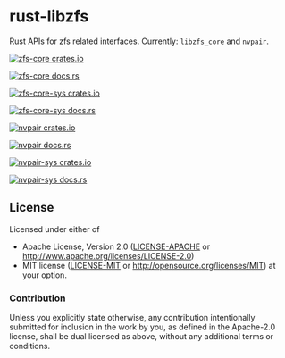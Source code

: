 # rust-libzfs

Rust APIs for zfs related interfaces. Currently: `libzfs_core` and `nvpair`.

[![zfs-core crates.io](https://img.shields.io/badge/dynamic/json.svg?label=crates.io&url=https%3A%2F%2Fcrates.io%2Fapi%2Fv1%2Fcrates%2Fzfs-core%2Fversions&query=%24.versions.0.num&colorB=orange&prefix=zfs-core%20%3D%20%22&suffix=%22&style=flat)](https://crates.io/crates/zfs-core)

[![zfs-core docs.rs](https://img.shields.io/badge/docs-zfs--core-brightgreen.svg?style=flat)](https://docs.rs/zfs-core/)

[![zfs-core-sys crates.io](https://img.shields.io/badge/dynamic/json.svg?label=crates.io&url=https%3A%2F%2Fcrates.io%2Fapi%2Fv1%2Fcrates%2Fzfs-core-sys%2Fversions&query=%24.versions.0.num&colorB=orange&prefix=zfs-core-sys%20%3D%20%22&suffix=%22&style=flat)](https://crates.io/crates/zfs-core-sys)

[![zfs-core-sys docs.rs](https://img.shields.io/badge/docs-zfs--core--sys-brightgreen.svg?style=flat)](https://docs.rs/zfs-core-sys/)

[![nvpair crates.io](https://img.shields.io/badge/dynamic/json.svg?label=crates.io&url=https%3A%2F%2Fcrates.io%2Fapi%2Fv1%2Fcrates%2Fnvpair%2Fversions&query=%24.versions.0.num&colorB=orange&prefix=nvpair%20%3D%20%22&suffix=%22&style=flat)](https://crates.io/crates/nvpair)

[![nvpair docs.rs](https://img.shields.io/badge/docs-nvpair-brightgreen.svg?style=flat)](https://docs.rs/nvpair/)

[![nvpair-sys crates.io](https://img.shields.io/badge/dynamic/json.svg?label=crates.io&url=https%3A%2F%2Fcrates.io%2Fapi%2Fv1%2Fcrates%2Fnvpair-sys%2Fversions&query=%24.versions.0.num&colorB=orange&prefix=nvpair-sys%20%3D%20%22&suffix=%22&style=flat)](https://crates.io/crates/nvpair-sys)

[![nvpair-sys docs.rs](https://img.shields.io/badge/docs-nvpair--sys-brightgreen.svg?style=flat)](https://docs.rs/nvpair-sys/)

## License

Licensed under either of
 * Apache License, Version 2.0 ([LICENSE-APACHE](LICENSE-APACHE) or http://www.apache.org/licenses/LICENSE-2.0)
 * MIT license ([LICENSE-MIT](LICENSE-MIT) or http://opensource.org/licenses/MIT)
  at your option.

### Contribution

Unless you explicitly state otherwise, any contribution intentionally submitted
for inclusion in the work by you, as defined in the Apache-2.0 license, shall be dual licensed as above, without any
additional terms or conditions.
